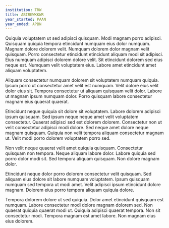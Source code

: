 ```yaml
---
institution: TRW
title: ABIRKWKKWR
year_started: PAAN
year_ended: APBN
---
```


Quiquia voluptatem ut sed adipisci quisquam. Modi magnam porro adipisci. Quisquam quiquia tempora etincidunt numquam eius dolor numquam. Magnam dolore dolorem velit. Numquam dolorem dolor magnam velit quisquam. Porro consectetur etincidunt etincidunt aliquam modi sit adipisci. Eius numquam adipisci dolorem dolore velit. Sit etincidunt dolorem sed eius neque est. Numquam velit voluptatem eius. Labore amet etincidunt amet aliquam voluptatem.

Aliquam consectetur numquam dolorem sit voluptatem numquam quiquia. Ipsum porro ut consectetur amet velit est numquam. Velit dolore eius velit dolor eius sit. Tempora consectetur ut aliquam quisquam velit dolor. Labore ut magnam ipsum numquam dolor. Porro quisquam labore consectetur magnam eius quaerat quaerat.

Etincidunt neque quiquia sit dolore sit voluptatem. Labore dolorem adipisci ipsum quisquam. Sed ipsum neque neque amet velit voluptatem consectetur. Quaerat adipisci sed est dolorem dolorem. Consectetur non ut velit consectetur adipisci modi dolore. Sed neque amet dolore neque magnam quisquam. Quiquia non velit tempora aliquam consectetur magnam ut. Velit modi porro dolorem voluptatem porro sed.

Non velit neque quaerat velit amet quiquia quisquam. Consectetur quisquam non tempora. Neque aliquam labore dolor. Labore quiquia sed porro dolor modi sit. Sed tempora aliquam quisquam. Non dolore magnam dolor.

Etincidunt neque dolor porro dolorem consectetur velit quisquam. Sed aliquam eius dolore sit labore numquam voluptatem. Ipsum quisquam numquam sed tempora ut modi amet. Velit adipisci ipsum etincidunt dolore magnam. Dolorem eius porro tempora aliquam quiquia dolore.

Tempora dolorem dolore ut sed quiquia. Dolor amet etincidunt quisquam est numquam. Labore consectetur modi dolore magnam dolorem sed. Non quaerat quiquia quaerat modi ut. Quiquia adipisci quaerat tempora. Non sit consectetur modi. Tempora magnam est amet labore. Non magnam eius eius dolorem.
    
